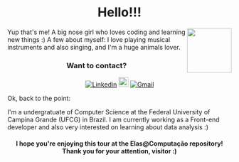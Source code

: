 <h1 align= "center">Hello!!!</h1>

<img width= "100" align= "right" border-radius= "50%" src= "https://avatars1.githubusercontent.com/u/42918634?s=460&v=4"/>

<p>Yup that's me! A big nose girl who loves coding and learning new things :) A few about myself: I love playing musical instruments and also singing, and I'm a huge animals lover.

<div align="center">

<h3> Want to contact?</h3>

[![Linkedin](https://img.shields.io/badge/-LinkedIn-blue?style=flat&logo=Linkedin&logoColor=white)](https://www.linkedin.com/in//mariana-coimbra-87087118b/)
[<img src="https://img.shields.io/github/followers/marianacoimbra?label=follow&style=social" height="22" title="Follow me" />](https://github.com/marianacoimbra)
[![Gmail](https://img.shields.io/badge/-Gmail-c14438?style=flat&logo=Gmail&logoColor=white)](mailto:mariana.coimbra@ccc.ufcg.edu.br)

</div>
<p>Ok, back to the point:  </p>
<p>I'm a undergratuate of Computer Science at the Federal University of Campina Grande (UFCG) in Brazil. I am currently working as a Front-end developer and also very interested on learning about data analysis  :)</p>

<h4 align ="center">I hope you're enjoying this tour at the Elas@Computação repository! Thank you for your attention, visitor :) </h4>
